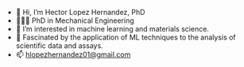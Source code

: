 - 👋 Hi, I’m Hector Lopez Hernandez, PhD
- 👨🏽‍🎓 PhD in Mechanical Engineering
- 👀 I’m interested in machine learning and materials science.
- 🤔 Fascinated by the application of ML techniques to the analysis of scientific data and assays.
- 📫 hlopezhernandez01@gmail.com

<!---
lopez-hector/lopez-hector is a ✨ special ✨ repository because its `README.md` (this file) appears on your GitHub profile.
You can click the Preview link to take a look at your changes.
--->
